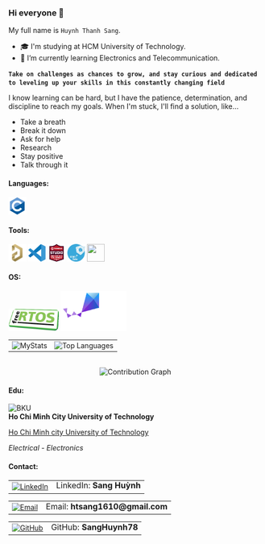 ### Hi everyone 👋

My full name is `Huynh Thanh Sang`.

- 🎓 I'm studying at HCM University of Technology.
- 🌱 I’m currently learning Electronics and Telecommunication.

**`Take on challenges as chances to grow, and stay curious and dedicated to leveling up your skills in this constantly changing field`**

I know learning can be hard, but I have the patience, determination, and discipline to reach my goals.
When I'm stuck, I'll find a solution, like…
- Take a breath
- Break it down
- Ask for help
- Research
- Stay positive
- Talk through it

<h4 align="left">Languages:</h4>
<p><a target="_blank" rel="noreferrer"> 
<img src="./Icons/c-original.svg"                           width="35" height="35"/></a></p>

<h4 align="left">Tools:</h4>
<p><a target="_blank" rel="noreferrer">
<img src="./Icons/altium_designer.png"                      width="35" height="35"/>
<img src="./Icons/vscode.png"                               width="35" height="35"/>
<img src="./Icons/avr_studio.png"                           width="35" height="35"/>
<img src="./Icons/stm32cube.png"                            width="35" height="35"/>
<img src="./Icons/Github.ico"                               width="35" height="35"/></a></p>

<h4 align="left">OS:</h4>

<p><a target="_blank" rel="noreferrer">
<img src="./Icons/free_rtos.png"                            width="100" height="45"/>
<img src="./Icons/zephyr_logo_r_color_negative_big.svg"     width="130" height="80"/><a></p>

<div align="center">
  <table>
    <tr>
      <td>
        <img src="https://github-readme-stats.vercel.app/api?username=SangHuynh78&show_icons=true&theme=transparent&custom_title=MyStats&rank_icon=github&hide_border=true&icon_color=FFFFFF&title_color=FFFFFF&ring_color=FFFFFF&text_color=1488D8&card_width=400" alt="MyStats"/>
      </td>
      <td>
        <img src="https://github-readme-stats.vercel.app/api/top-langs/?username=SangHuynh78&layout=compact&theme=transparent&hide_border=true&title_color=FFFFFF&text_color=1488D8&card_width=350" alt="Top Languages"/>
      </td>
    </tr>
  </table>
  <br>

  <img src="https://github-readme-activity-graph.vercel.app/graph?username=SangHuynh78&bg_color=0e1118&area=true&area_color=1488D8&theme=high-contrast" width="650" alt="Contribution Graph"/>
  <br>
</div>


<h4 align="left">Edu:</h4>
<div align="left"> 
    <img src="Icons/bku.ico" width="250" alt="BKU" /><br> 
    <strong>Ho Chi Minh City University of Technology</strong><br> 
    <p><a href="https://hcmut.edu.vn">Ho Chi Minh city University of Technology</a></p>
    <p><em>Electrical - Electronics</em></p> 
</div>

<h4 align="left">Contact:</h4>
<div align="left">

  <!-- LinkedIn -->
  <table style="margin-bottom: 8px;">
    <tr>
      <td valign="middle" style="padding-right:10px;">
        <a href="https://www.linkedin.com/in/sanghuynh78" target="_blank">
          <img src="https://img.icons8.com/fluent/48/000000/linkedin.png" width="36" height="36" alt="LinkedIn"/>
        </a>
      </td>
      <td valign="middle" style="padding-left:6px;">
        <a href="https://www.linkedin.com/in/sanghuynh78" target="_blank" style="text-decoration:none; color:inherit;">
          <span style="font-size:16px; display:inline-block; transform: translateY(-2px);">
            LinkedIn: <strong>Sang Huỳnh</strong>
          </span>
        </a>
      </td>
    </tr>
  </table>

  <!-- Email -->
  <table style="margin-bottom: 8px;">
    <tr>
      <td valign="middle" style="padding-right:10px;">
        <a href="mailto:htsang1610@gmail.com">
          <img src="https://img.icons8.com/fluent/48/000000/mailing.png" width="36" height="36" alt="Email"/>
        </a>
      </td>
      <td valign="middle" style="padding-left:6px;">
        <a href="mailto:htsang1610@gmail.com" style="text-decoration:none; color:inherit;">
          <span style="font-size:16px; display:inline-block; transform: translateY(-2px);">
            Email: <strong>htsang1610@gmail.com</strong>
          </span>
        </a>
      </td>
    </tr>
  </table>

  <!-- GitHub -->
  <table>
    <tr>
      <td valign="middle" style="padding-right:10px;">
        <a href="https://github.com/SangHuynh78" target="_blank">
          <img src="https://img.icons8.com/fluent/48/000000/github.png" width="36" height="36" alt="GitHub"/>
        </a>
      </td>
      <td valign="middle" style="padding-left:6px;">
        <a href="https://github.com/SangHuynh78" target="_blank" style="text-decoration:none; color:inherit;">
          <span style="font-size:16px; display:inline-block; transform: translateY(-2px);">
            GitHub: <strong>SangHuynh78</strong>
          </span>
        </a>
      </td>
    </tr>
  </table>

</div>
